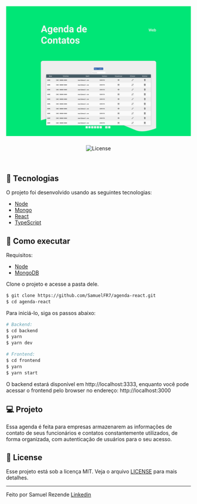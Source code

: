<h1 align="center">
    <img alt="Letmeask" src=".github/cover.svg" />
</h1>

<p align="center">
  <img  src="https://img.shields.io/static/v1?label=license&message=MIT&color=8257E5&labelColor=000000" alt="License">   
</p>

<br>

## 🧪 Tecnologias

O projeto foi desenvolvido usando as seguintes tecnologias: 

- [Node](https://nodejs.org)
- [Mongo](https://www.mongodb.com/)
- [React](https://reactjs.org)
- [TypeScript](https://www.typescriptlang.org/)

## 🚀 Como executar
Requisitos: 
- [Node](https://nodejs.org)
- [MongoDB](https://www.mongodb.com/)


Clone o projeto e acesse a pasta dele.

```bash
$ git clone https://github.com/SamuelFR7/agenda-react.git
$ cd agenda-react
```

Para iniciá-lo, siga os passos abaixo:
```bash
# Backend:
$ cd backend
$ yarn
$ yarn dev
```
```bash
# Frontend:
$ cd frontend
$ yarn 
$ yarn start
```
O backend estará disponível em http://localhost:3333, enquanto você pode acessar o frontend pelo browser no endereço: http://localhost:3000

## 💻 Projeto

Essa agenda é feita para empresas armazenarem as informações de contato de seus funcionários e contatos constantemente utilizados, de forma organizada, com autenticação de usuários para o seu acesso.

## 📝 License

Esse projeto está sob a licença MIT. Veja o arquivo [LICENSE](LICENSE) para mais detalhes.

---

Feito por Samuel Rezende [Linkedin](https://www.linkedin.com/in/samuel-ferreira-rezende-7bbbba206/)
